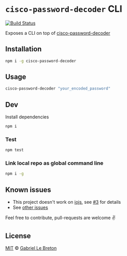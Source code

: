 # `cisco-password-decoder` CLI

[![Build Status](https://travis-ci.org/GabLeRoux/cisco-password-decoder-cli.svg?branch=master)](https://travis-ci.org/GabLeRoux/cisco-password-decoder-cli)

Exposes a CLI on top of [cisco-password-decoder](https://github.com/artemkin/cisco-password-decoder)

## Installation

```bash
npm i -g cisco-password-decoder
```

## Usage

```bash
cisco-password-decoder "your_encoded_password"
```

## Dev

Install dependencies

```bash
npm i
```

### Test

```bash
npm test
```

### Link local repo as global command line

```bash
npm i -g
```

## Known issues

- This project doesn't work on [iojs](https://iojs.org/), see [#3](https://github.com/GabLeRoux/cisco-password-decoder-cli/issues/3) for details
- See [other issues](https://github.com/GabLeRoux/cisco-password-decoder-cli/issues?q=is%3Aissue+is%3Aopen+sort%3Aupdated-desc)

Feel free to contribute, pull-requests are welcome :v:

## License

[MIT](LICENSE.md) © [Gabriel Le Breton](https://gableroux.com)

